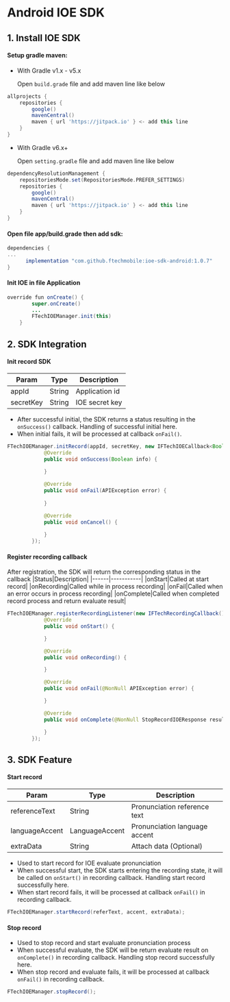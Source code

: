 # Android IOE SDK

## 1. Install IOE SDK

#### Setup gradle maven:

* With Gradle v1.x - v5.x

  Open `build.grade` file and add maven line like below

``` groovy
allprojects {
    repositories {
        google()  
        mavenCentral()
        maven { url 'https://jitpack.io' } <- add this line
    }
}

```

* With Gradle v6.x+

  Open `setting.gradle` file and add maven line like below

``` groovy
dependencyResolutionManagement {
    repositoriesMode.set(RepositoriesMode.PREFER_SETTINGS)
    repositories {
        google()
        mavenCentral()
        maven { url 'https://jitpack.io' } <- add this line
    }
}
```

#### Open file app/build.grade then add sdk:

``` groovy 
dependencies {
...
      implementation "com.github.ftechmobile:ioe-sdk-android:1.0.7"
}
```

#### Init IOE in file Application

``` java
override fun onCreate() {
        super.onCreate()
        ...
        FTechIOEManager.init(this)
    }
```

## 2. SDK Integration

#### Init record SDK

| Param     | Type   | Description    |
|-----------|--------|----------------|
| appId     | String | Application id |
| secretKey | String | IOE secret key |

+ After successful initial, the SDK returns a status resulting in the `onSuccess()` callback.
  Handling of successful initial here.
+ When initial fails, it will be processed at callback `onFail()`.

``` java
FTechIOEManager.initRecord(appId, secretKey, new IFTechIOECallback<Boolean>() {
            @Override
            public void onSuccess(Boolean info) {
                
            }

            @Override
            public void onFail(APIException error) {
                
            }

            @Override
            public void onCancel() {
                
            }
        });
```

#### Register recording callback

After registration, the SDK will return the corresponding status in the callback
|Status|Description|
|------|-----------|
|onStart|Called at start record|
|onRecording|Called while in process recording|
|onFail|Called when an error occurs in process recording|
|onComplete|Called when completed record process and return evaluate result|

``` java
FTechIOEManager.registerRecordingListener(new IFTechRecordingCallback() {
            @Override
            public void onStart() {

            }

            @Override
            public void onRecording() {

            }

            @Override
            public void onFail(@NonNull APIException error) {

            }

            @Override
            public void onComplete(@NonNull StopRecordIOEResponse result) {

            }
        });
```

## 3. SDK Feature

#### Start record

| Param          | Type           | Description                   |
|----------------|----------------|-------------------------------|
| referenceText  | String         | Pronunciation reference text  |
| languageAccent | LanguageAccent | Pronunciation language accent |
| extraData      | String         | Attach data (Optional)        |

+ Used to start record for IOE evaluate pronunciation
+ When successful start, the SDK starts entering the recording state, it will be called on `onStart()` in recording callback. Handling start record successfully here.
+ When start record fails, it will be processed at callback `onFail()` in recording callback.

``` java
FTechIOEManager.startRecord(referText, accent, extraData);
```

#### Stop record

+ Used to stop record and start evaluate pronunciation process
+ When successful evaluate, the SDK will be return evaluate result on `onComplete()` in recording callback. Handling stop record successfully here.
+ When stop record and evaluate fails, it will be processed at callback `onFail()` in recording callback.

``` java
FTechIOEManager.stopRecord();
```
